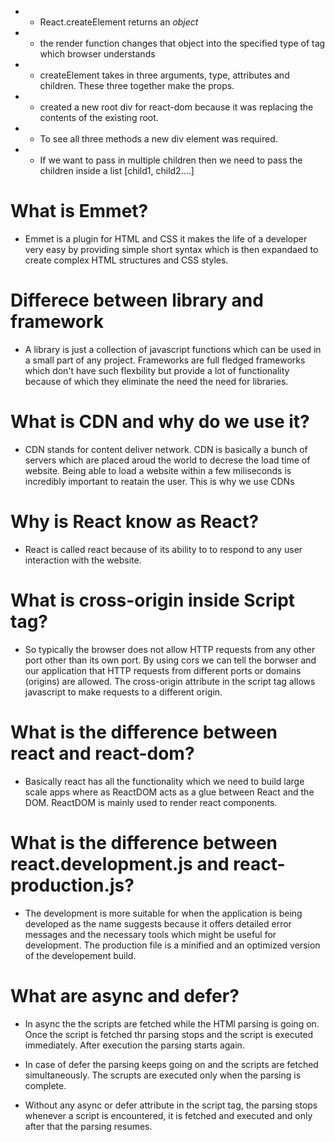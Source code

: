- - React.createElement returns an _object_
- - the render function changes that object into the specified type of tag which browser understands
- - createElement takes in three arguments, type, attributes and children. These three together make the props.

- - created a new root div for react-dom because it was replacing the contents of the existing root.
- - To see all three methods a new div element was required.

- - If we want to pass in multiple children then we need to pass the children inside a list [child1, child2....]

# What is Emmet?

- Emmet is a plugin for HTML and CSS it makes the life of a developer very easy by providing simple short syntax which is then expandaed to create complex HTML structures and CSS styles.

# Differece between library and framework

- A library is just a collection of javascript functions which can be used in a small part of any project. Frameworks are full fledged frameworks which don't have such flexbility but provide a lot of functionality because of which they eliminate the need the need for libraries.

# What is CDN and why do we use it?

- CDN stands for content deliver network. CDN is basically a bunch of servers which are placed aroud the world to decrese the load time of website. Being able to load a website within a few miliseconds is incredibly important to reatain the user. This is why we use CDNs

# Why is React know as React?

- React is called react because of its ability to to respond to any user interaction with the website.

# What is cross-origin inside Script tag?

- So typically the browser does not allow HTTP requests from any other port other than its own port. By using cors we can tell the borwser and our application that HTTP requests from different ports or domains (origins) are allowed. The cross-origin attribute in the script tag allows javascript to make requests to a different origin.

# What is the difference between react and react-dom?

- Basically react has all the functionality which we need to build large scale apps where as ReactDOM acts as a glue between React and the DOM.
  ReactDOM is mainly used to render react components.

# What is the difference between react.development.js and react-production.js?

- The development is more suitable for when the application is being developed as the name suggests because it offers detailed error messages and the necessary tools which might be useful for development. The production file is a minified and an optimized version of the developement build.

# What are async and defer?

- In async the the scripts are fetched while the HTMl parsing is going on. Once the script is fetched thr parsing stops and the script is executed immediately. After execution the parsing starts again.

- In case of defer the parsing keeps going on and the scripts are fetched simultaneously. The scrupts are executed only when the parsing is complete.

- Without any async or defer attribute in the script tag, the parsing stops whenever a script is encountered, it is fetched and executed and only after that the parsing resumes.
